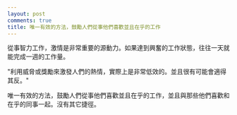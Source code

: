 ```yaml
---
layout: post
comments: true
title: 唯一有效的方法，鼓勵人們從事他們喜歡並且在乎的工作
---
```




從事智力工作，激情是非常重要的源動力。如果達到興奮的工作狀態，往往一天就能完成一週的工作量。



"利用威脅或獎勵來激發人們的熱情，實際上是非常低效的。並且很有可能會適得其反。"



唯一有效的方法，鼓勵人們從事他們喜歡並且在乎的工作，並且與那些他們喜歡和在乎的同事一起。沒有其它捷徑。

